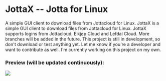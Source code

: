 # JottaX -- Jotta for Linux
A simple GUI client to download files from Jottacloud for Linux.
JottaX is a simple GUI client to download files from Jottacloud for Linux. JottaX supports logins from Jottacloud, Elkjøp Cloud and Lefdal Cloud. More branches will be added in the future. This project is still in development, so don't download or test anything yet. Let me know if you're a developer and want to contribute as well. I'm currently working on this project on my own.


### Preview (will be updated continuously):
![](https://i.imgur.com/lhRFhwF.png)